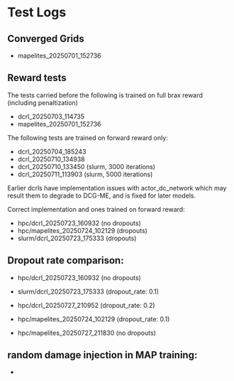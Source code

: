 # Test Logs

## Converged Grids
- mapelites_20250701_152736

## Reward tests

The tests carried before the following is trained on full brax reward (including penaltization)
- dcrl_20250703_114735
- mapelites_20250701_152736

The following tests are trained on forward reward only:
- dcrl_20250704_185243
- dcrl_20250710_134938
- dcrl_20250710_133450 (slurm, 3000 iterations)
- dcrl_20250711_113903 (slurm, 5000 iterations)

Earlier dcrls have implementation issues with actor_dc_network which may result them to degrade to DCG-ME, and is fixed for later models.


Correct implementation and ones trained on forward reward:
- hpc/dcrl_20250723_160932 (no dropouts)
- hpc/mapelites_20250724_102129 (dropouts)
- slurm/dcrl_20250723_175333 (dropouts)


## Dropout rate comparison:
- hpc/dcrl_20250723_160932 (no dropouts)
- slurm/dcrl_20250723_175333 (dropout_rate: 0.1)
- hpc/dcrl_20250727_210952 (dropout_rate: 0.2)

- hpc/mapelites_20250724_102129 (dropout_rate: 0.1)
- hpc/mapelites_20250727_211830 (no dropouts)

## random damage injection in MAP training:
- 